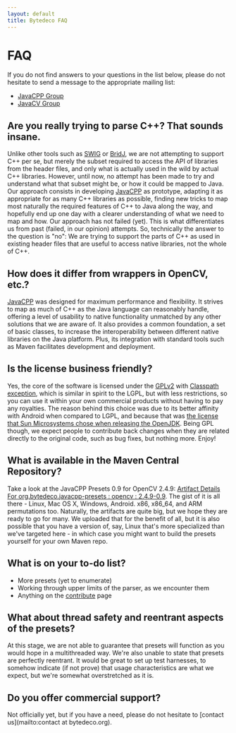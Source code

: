```yaml
---
layout: default
title: Bytedeco FAQ
---
```


FAQ
===

If you do not find answers to your questions in the list below, please do not hesitate to send a message to the appropriate mailing list:

 * [JavaCPP Group](http://groups.google.com/group/javacpp-project)
 * [JavaCV Group](http://groups.google.com/group/javacv)


Are you really trying to parse C++? That sounds insane.
-------------------------------------------------------
Unlike other tools such as [SWIG](http://www.swig.org/) or [BridJ](https://code.google.com/p/bridj/), we are not attempting to support C++ per se, but merely the subset required to access the API of libraries from the header files, and only what is actually used in the wild by actual C++ libraries. However, until now, no attempt has been made to try and understand what that subset might be, or how it could be mapped to Java. Our approach consists in developing [JavaCPP](https://github.com/bytedeco/javacpp) as prototype, adapting it as appropriate for as many C++ libraries as possible, finding new tricks to map most naturally the required features of C++ to Java along the way, and hopefully end up one day with a clearer understanding of what we need to map and how. Our approach has not failed (yet). This is what differentiates us from past (failed, in our opinion) attempts. So, technically the answer to the question is "no": We are trying to support the parts of C++ as used in existing header files that are useful to access native libraries, not the whole of C++.


How does it differ from wrappers in OpenCV, etc.?
-------------------------------------------------
[JavaCPP](https://github.com/bytedeco/javacpp) was designed for maximum performance and flexibility. It strives to map as much of C++ as the Java language can reasonably handle, offering a level of usability to native functionality unmatched by any other solutions that we are aware of. It also provides a common foundation, a set of basic classes, to increase the interoperability between different native libraries on the Java platform. Plus, its integration with standard tools such as Maven facilitates development and deployment.


Is the license business friendly? 
---------------------------------
Yes, the core of the software is licensed under the [GPLv2](http://www.gnu.org/licenses/gpl-2.0.html) with [Classpath exception](http://www.gnu.org/software/classpath/license.html), which is similar in spirit to the LGPL, but with less restrictions, so you can use it within your own commercial products without having to pay any royalties. The reason behind this choice was due to its better affinity with Android when compared to LGPL, and because that was [the license that Sun Microsystems chose when releasing the OpenJDK](http://openjdk.java.net/legal/gplv2+ce.html). Being GPL though, we expect people to contribute back changes when they are related directly to the original code, such as bug fixes, but nothing more. Enjoy!


What is available in the Maven Central Repository?
--------------------------------------------------
Take a look at the JavaCPP Presets 0.9 for OpenCV 2.4.9: [Artifact Details For org.bytedeco.javacpp-presets : opencv : 2.4.9-0.9](http://search.maven.org/#artifactdetails|org.bytedeco.javacpp-presets|opencv|2.4.9-0.9|jar). The gist of it is all there - Linux, Mac OS X, Windows, Android. x86, x86_64, and ARM permutations too. Naturally, the artifacts are quite big, but we hope they are ready to go for many. We uploaded that for the benefit of all, but it is also possible that you have a version of, say, Linux that's more specialized than we've targeted here - in which case you might want to build the presets yourself for your own Maven repo.


What is on your to-do list?
---------------------------
* More presets (yet to enumerate)
* Working through upper limits of the parser, as we encounter them
* Anything on the [contribute](../contribute/) page


What about thread safety and reentrant aspects of the presets?
--------------------------------------------------------------
At this stage, we are not able to guarantee that presets will function as you would hope in a multithreaded way. We're also unable to state that presets are perfectly reentrant. It would be great to set up test harnesses, to somehow indicate (if not prove) that usage characteristics are what we expect, but we're somewhat overstretched as it is.


Do you offer commercial support?
--------------------------------
Not officially yet, but if you have a need, please do not hesitate to [contact us](mailto:contact at bytedeco.org).

